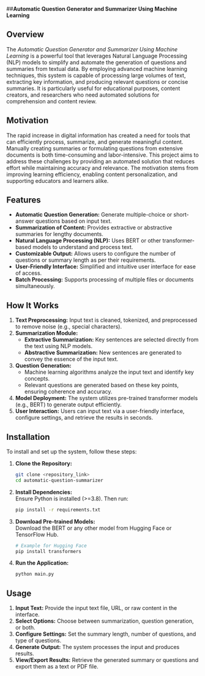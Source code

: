##**Automatic Question Generator and Summarizer Using Machine Learning**

## **Overview**  
The *Automatic Question Generator and Summarizer Using Machine Learning* is a powerful tool that leverages Natural Language Processing (NLP) models to simplify and automate the generation of questions and summaries from textual data. By employing advanced machine learning techniques, this system is capable of processing large volumes of text, extracting key information, and producing relevant questions or concise summaries. It is particularly useful for educational purposes, content creators, and researchers who need automated solutions for comprehension and content review.

## **Motivation**  
The rapid increase in digital information has created a need for tools that can efficiently process, summarize, and generate meaningful content. Manually creating summaries or formulating questions from extensive documents is both time-consuming and labor-intensive. This project aims to address these challenges by providing an automated solution that reduces effort while maintaining accuracy and relevance. The motivation stems from improving learning efficiency, enabling content personalization, and supporting educators and learners alike.

## **Features**  
- **Automatic Question Generation:** Generate multiple-choice or short-answer questions based on input text.  
- **Summarization of Content:** Provides extractive or abstractive summaries for lengthy documents.  
- **Natural Language Processing (NLP):** Uses BERT or other transformer-based models to understand and process text.  
- **Customizable Output:** Allows users to configure the number of questions or summary length as per their requirements.  
- **User-Friendly Interface:** Simplified and intuitive user interface for ease of access.  
- **Batch Processing:** Supports processing of multiple files or documents simultaneously.  

## **How It Works**  
1. **Text Preprocessing:** Input text is cleaned, tokenized, and preprocessed to remove noise (e.g., special characters).  
2. **Summarization Module:**  
   - **Extractive Summarization:** Key sentences are selected directly from the text using NLP models.  
   - **Abstractive Summarization:** New sentences are generated to convey the essence of the input text.  
3. **Question Generation:**  
   - Machine learning algorithms analyze the input text and identify key concepts.  
   - Relevant questions are generated based on these key points, ensuring coherence and accuracy.  
4. **Model Deployment:** The system utilizes pre-trained transformer models (e.g., BERT) to generate output efficiently.  
5. **User Interaction:** Users can input text via a user-friendly interface, configure settings, and retrieve the results in seconds.  

## **Installation**  
To install and set up the system, follow these steps:  
1. **Clone the Repository:**  
   ```bash  
   git clone <repository_link>  
   cd automatic-question-summarizer  
   ```  
2. **Install Dependencies:**  
   Ensure Python is installed (>=3.8). Then run:  
   ```bash  
   pip install -r requirements.txt  
   ```  
3. **Download Pre-trained Models:**  
   Download the BERT or any other model from Hugging Face or TensorFlow Hub.  
   ```bash  
   # Example for Hugging Face  
   pip install transformers  
   ```  
4. **Run the Application:**  
   ```bash  
   python main.py  
   ```  

## **Usage**  
1. **Input Text:** Provide the input text file, URL, or raw content in the interface.  
2. **Select Options:** Choose between summarization, question generation, or both.  
3. **Configure Settings:** Set the summary length, number of questions, and type of questions.  
4. **Generate Output:** The system processes the input and produces results.  
5. **View/Export Results:** Retrieve the generated summary or questions and export them as a text or PDF file.  
